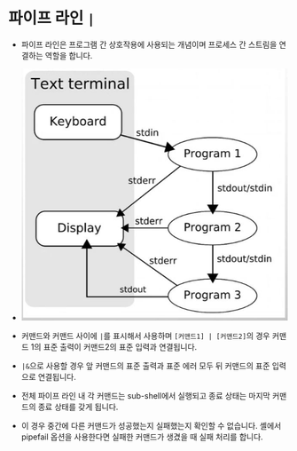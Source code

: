 # 파이프 라인 `|`

- 파이프 라인은 프로그램 간 상호작용에 사용되는 개념이며 프로세스 간 스트림을 연결하는 역할을 합니다.

- ![image](../img/pipe.JPG)

- 커맨드와 커맨드 사이에 `|`를 표시해서 사용하며 `[커맨드1] | [커맨드2]`의 경우 커맨드 1의 표준 출력이 커맨드2의 표준 입력과 연결됩니다.

- `|&`으로 사용할 경우 앞 커맨드의 표준 출력과 표준 에러 모두 뒤 커맨드의 표준 입력으로 연결됩니다.

- 전체 파이프 라인 내 각 커맨드는 sub-shell에서 실행되고 종료 상태는 마지막 커맨드의 종료 상태를 갖게 됩니다.

- 이 경우 중간에 다른 커맨드가 성공했는지 실패했는지 확인할 수 없습니다. 셸에서 pipefail 옵션을 사용한다면 실패한 커맨드가 생겼을 때 실패 처리를 합니다.